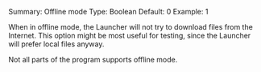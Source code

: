 Summary: Offline mode
Type: Boolean
Default: 0
Example: 1

When in offline mode, the Launcher will not try to download files from
the Internet. This option might be most useful for testing, since the
Launcher will prefer local files anyway.

Not all parts of the program supports offline mode.
